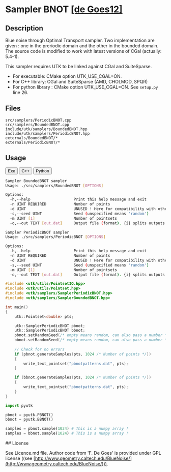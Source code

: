 # Sampler BNOT [[de Goes12]](http://www.geometry.caltech.edu/BlueNoise/)

## Description

Blue noise through Optimal Transport sampler. Two implementation are given : one in the preriodic
domain and the other in the bounded domain. The source code is modified to work with latest versions of CGal (actually: 5.4-1).

This sampler requires UTK to be linked against CGal and SuiteSparse. 

* For executable: CMake option UTK_USE_CGAL=ON.
* For C++ library: CGal and SuiteSparse (AMD, CHOLMOD, SPQR) 
* For python library : CMake option UTK_USE_CGAL=ON. See `setup.py` line 26.

## Files

```
src/samplers/PeriodicBNOT.cpp  
src/samplers/BoundedBNOT.cpp
include/utk/samplers/BoundedBNOT.hpp
include/utk/samplers/PeriodicBNOT.hpp
externals/BoundedBNOT/*
externals/PeriodicBNOT/*
```

## Usage


<button class="tablink exebutton" onclick="openCode('exe', this)" markdown="1">Exe</button> 
<button class="tablink cppbutton" onclick="openCode('cpp', this)" markdown="1">C++</button> 
<button class="tablink pybutton" onclick="openCode('py', this)" markdown="1">Python</button> 
<br/>
  

<div class="exe tabcontent">

```bash
Sampler BoundedBNOT sampler
Usage: ./src/samplers/BoundedBNOT [OPTIONS]

Options:
  -h,--help                   Print this help message and exit
  -n UINT REQUIRED            Number of points
  -d UINT                     UNUSED ! Here for compatibility with others.
  -s,--seed UINT              Seed (unspecified means 'random')
  -m UINT [1]                 Number of pointsets
  -o,--out TEXT [out.dat]     Output file (format). {i} splits outputs in multiple files and token is replaced by index.
```

```bash
Sampler PeriodicBNOT sampler
Usage: ./src/samplers/PeriodicBNOT [OPTIONS]

Options:
  -h,--help                   Print this help message and exit
  -n UINT REQUIRED            Number of points
  -d UINT                     UNUSED ! Here for compatibility with others.
  -s,--seed UINT              Seed (unspecified means 'random')
  -m UINT [1]                 Number of pointsets
  -o,--out TEXT [out.dat]     Output file (format). {i} splits outputs in multiple files and token is replaced by index.
```

</div>

<div class="cpp tabcontent">

```  cpp
#include <utk/utils/PointsetIO.hpp>
#include <utk/utils/Pointset.hpp>
#include <utk/samplers/SamplerPeriodicBNOT.hpp>
#include <utk/samplers/SamplerBoundedBNOT.hpp>

int main()
{
    utk::Pointset<double> pts;

    utk::SamplerPeriodicBNOT pbnot;
    utk::SamplerPeriodicBNOT bbnot;
    pbnot.setRandomSeed(/* empty means random, can also pass a number */);
    bbnot.setRandomSeed(/* empty means random, can also pass a number */);
   
    // Check for no errors
    if (pbnot.generateSamples(pts, 1024 /* Number of points */))
    {
        write_text_pointset("pbnotpatterns.dat", pts);
    }

    if (bbnot.generateSamples(pts, 1024 /* Number of points */))
    {
        write_text_pointset("pbnotpatterns.dat", pts);
    }
}
```  

</div>

<div class="py tabcontent">

``` python
import pyutk

pbnot = pyutk.PBNOT()
bbnot = pyutk.BBNOT()

samples = pbnot.sample(1024) # This is a numpy array !
samples = bbnot.sample(1024) # This is a numpy array !
```  

</div>

## License

See Licence.md file. Author code from 'F. De Goes' is provided under GPL license ((see [http://www.geometry.caltech.edu/BlueNoise/](http://www.geometry.caltech.edu/BlueNoise/))).
